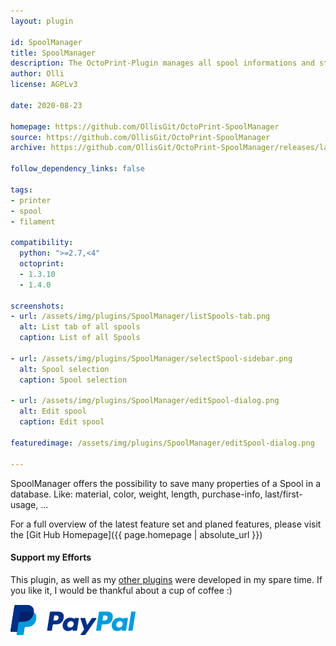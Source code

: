 ```yaml
---
layout: plugin

id: SpoolManager
title: SpoolManager
description: The OctoPrint-Plugin manages all spool informations and stores it in a database.
author: Olli
license: AGPLv3

date: 2020-08-23

homepage: https://github.com/OllisGit/OctoPrint-SpoolManager
source: https://github.com/OllisGit/OctoPrint-SpoolManager
archive: https://github.com/OllisGit/OctoPrint-SpoolManager/releases/latest/download/master.zip

follow_dependency_links: false

tags:
- printer
- spool
- filament

compatibility:
  python: ">=2.7,<4"
  octoprint:
  - 1.3.10
  - 1.4.0
  
screenshots:
- url: /assets/img/plugins/SpoolManager/listSpools-tab.png
  alt: List tab of all spools 
  caption: List of all Spools

- url: /assets/img/plugins/SpoolManager/selectSpool-sidebar.png
  alt: Spool selection
  caption: Spool selection

- url: /assets/img/plugins/SpoolManager/editSpool-dialog.png
  alt: Edit spool
  caption: Edit spool

featuredimage: /assets/img/plugins/SpoolManager/editSpool-dialog.png

---
```


SpoolManager offers the possibility to save many properties of a Spool in a database. Like: material, color, weight, length, purchase-info, last/first-usage, ...

For a full overview of the latest feature set and planed features, please visit the [Git Hub Homepage]({{ page.homepage | absolute_url }})


#### Support my Efforts

This plugin, as well as my [other plugins](https://github.com/OllisGit/) were developed in my spare time.
If you like it, I would be thankful about a cup of coffee :) 

[![paypal](/assets/img/plugins/SpoolManager/paypal-with-text.png)](https://www.paypal.com/cgi-bin/webscr?cmd=_s-xclick&hosted_button_id=6SW5R6ZUKLB5E&source=url)


